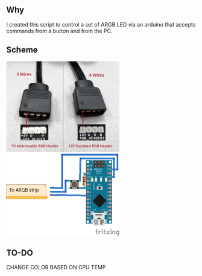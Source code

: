 ## Why
I created this script to control a set of ARGB LED via an arduino that accepts commands from a button and from the PC.

## Scheme

<img src="rgb-fan-headers.jpg" width="300" alt="300">

<img src="arduino_scheme.png" width="300" alt="300">

## TO-DO

CHANGE COLOR BASED ON CPU TEMP
